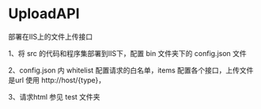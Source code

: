 # UploadAPI

部署在IIS上的文件上传接口

1、将 src 的代码和程序集部署到IIS下，配置 bin 文件夹下的 config.json 文件

2、config.json 内 whitelist 配置请求的白名单，items 配置各个接口，上传文件是url 使用 http://host/{type}，

3、请求html 参见 test 文件夹
